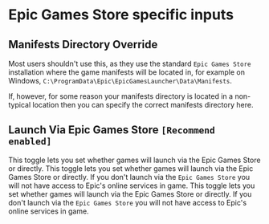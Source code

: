# Epic Games Store specific inputs

## Manifests Directory Override

Most users shouldn't use this, as they use the standard `Epic Games Store` installation where the game manifests will be located in, for example on Windows, `C:\ProgramData\Epic\EpicGamesLauncher\Data\Manifests`.

If, however, for some reason your manifests directory is located in a non-typical location then you can specify the correct manifests directory here.

## Launch Via Epic Games Store `[Recommend enabled]`

This toggle lets you set whether games will launch via the Epic Games Store or directly. This toggle lets you set whether games will launch via the Epic Games Store or directly. If you don't launch via the `Epic Games Store` you will not have access to Epic's online services in game. This toggle lets you set whether games will launch via the Epic Games Store or directly. If you don't launch via the `Epic Games Store` you will not have access to Epic's online services in game.
